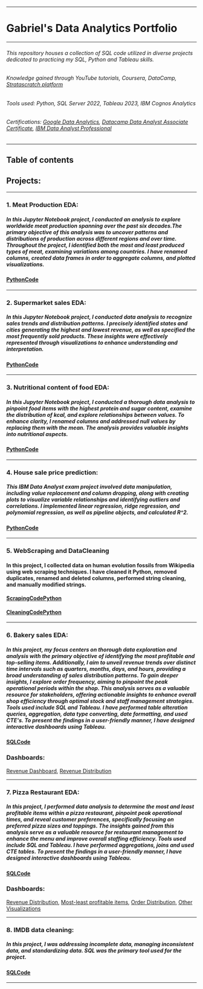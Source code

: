 -------------------------------------------------------------------------------------------------------------------------------------------------------------------------------------------------------
# Gabriel's Data Analytics Portfolio
-------------------------------------------------------------------------------------------------------------------------------------------------------------------------------------------------------
###### This repository houses a collection of SQL code utilized in diverse projects dedicated to practicing my SQL, Python and Tableau skills.
###### Knowledge gained through YouTube tutorials, Coursera, DataCamp, [Stratascratch platform](https://www.stratascratch.com/)
###### Tools used: Python, SQL Server 2022, Tableau 2023, IBM Cognos Analytics
###### Certifications: [Google Data Analytics](https://www.coursera.org/account/accomplishments/professional-cert/K4RQQ5KG7VZR),   [Datacamp Data Analyst Associate Certificate](https://www.datacamp.com/certificate/DAA0012636534715),   [IBM Data Analyst Professional](https://coursera.org/share/73f13bb3ea5f7b40e9921d7845eacdf3)
-------------------------------------------------------------------------------------------------------------------------------------------------------------------------------------------------------

## Table of contents
## Projects:

--------------------------------------------------------------------------------------------------------------------------------------------------------------------------------------------------------------------

### 1. Meat Production EDA:
##### In this Jupyter Notebook project, I conducted an analysis to explore worldwide meat production spanning over the past six decades.The primary objective of this analysis was to uncover  patterns and distributions of production across different regions and over time. Throughout the project, I identified both the most and least produced types of meat, examining variations among countries.  I have renamed columns, created data frames in order to aggregate columns, and plotted visualizations.
#### [PythonCode](https://github.com/Gaboner/sqlr/blob/main/food.ipynb)

------------------------------------------------------------------------------------------------------------------------------------------------------------------------------------------------------------------

### 2. Supermarket sales EDA:
##### In this Jupyter Notebook project, I  conducted  data analysis to recognize sales trends and distribution patterns. I precisely identified states and cities generating the highest and lowest revenue, as well as specified the most frequently sold products. These insights were effectively represented through visualizations to enhance understanding and interpretation.
#### [PythonCode](https://github.com/Gaboner/sqlr/blob/main/supermarket%20EDA.ipynb)

------------------------------------------------------------------------------------------------------------------------------------------------------------------------------------------------------------------

### 3. Nutritional content of food EDA:
##### In this Jupyter Notebook project, I conducted a thorough data analysis to pinpoint food items with the highest protein and sugar content, examine the distribution of kcal, and explore relationships between values. To enhance clarity, I renamed columns and addressed null values by replacing them with the mean. The analysis provides valuable insights into nutritional aspects.
#### [PythonCode](https://github.com/Gaboner/sqlr/blob/main/Nutritional%20food%20content%20.ipynb)


------------------------------------------------------------------------------------------------------------------------------------------------------------------------------------------------------------------

### 4. House sale price prediction:
##### This IBM Data Analyst exam project involved data manipulation, including value replacement and column dropping, along with creating plots to visualize variable relationships and identifying outliers and correlations. I implemented linear regression, ridge regression, and polynomial regression, as well as pipeline objects, and calculated R^2.
#### [PythonCode](https://github.com/Gaboner/sqlr/blob/main/house%20sales%20prediction%20coursera%20exam.ipynb)

-------------------------------------------------------------------------------------------------------------------------------------------------------------------------------------------------------

### 5. WebScraping and DataCleaning 
#### In this project, I collected data on human evolution fossils from Wikipedia using web scraping techniques. I have cleaned it  Python, removed duplicates, renamed and deleted columns, performed string cleaning, and manually modified strings.
#### [ScrapingCodePython](https://github.com/Gaboner/sqlr/blob/main/scrape.ipynb)
#### [CleaningCodePython](https://github.com/Gaboner/sqlr/blob/main/Human%20evo%20new.ipynb)

-------------------------------------------------------------------------------------------------------------------------------------------------------------------------------------------------------

### 6. Bakery sales EDA:
##### In this project, my focus centers on thorough data exploration and analysis with the primary objective of identifying the most profitable and top-selling items. Additionally, I aim to unveil revenue trends over distinct time intervals such as quarters, months, days, and hours, providing a broad understanding of sales distribution patterns. To gain deeper insights, I explore order frequency, aiming to pinpoint the peak operational periods within the shop. This analysis serves as a valuable resource for stakeholders, offering actionable insights to enhance overall shop efficiency through optimal stock and staff management strategies. Tools used include SQL and Tableau. I have performed table alteration queries, aggregation, data type converting, date formatting, and used CTE's. To present the findings in a user-friendly manner, I have designed interactive dashboards using Tableau.
#### [SQLCode](https://github.com/Gaboner/sqlr/blob/main/Bakery%20sales%20EDA/bakery.sql)
### Dashboards:
[Revenue Dashboard](https://public.tableau.com/app/profile/gabriel.burlacu/viz/Bakerysalesdistributionnew/Dashboard4),
[Revenue Distribution](https://public.tableau.com/app/profile/gabriel.burlacu/viz/Revenuedistributionofproducts/Sheet3)

-------------------------------------------------------------------------------------------------------------------------------------------------------------------------------------------------------

### 7. Pizza Restaurant EDA: 
##### In this project, I performed data analysis to determine the most and least profitable items within a pizza restaurant, pinpoint peak operational times, and reveal customer preferences, specifically focusing on preferred pizza sizes and toppings. The insights gained from this analysis serve as a valuable resource for restaurant management to enhance the menu and improve overall staffing efficiency. Tools used include SQL and Tableau. I have performed aggregations, joins and used CTE tables. To present the findings in a user-friendly manner, I have designed interactive dashboards using Tableau.
#### [SQLCode](https://github.com/Gaboner/sqlr/blob/main/pizza%20restaurant%20EDA/pizza2.sql) 
### Dashboards:
[Revenue Distribution](https://public.tableau.com/app/profile/gabriel.burlacu/viz/Revenue-orderdistribution/Dashboard1), [Most-least profitable items](https://public.tableau.com/app/profile/gabriel.burlacu/viz/Highest-lowestgeneratedrevenue/Dashboard1), [Order Distribution](https://public.tableau.com/app/profile/gabriel.burlacu/viz/MostSold_17053316562350/Dashboard1), [Other Visualizations](https://github.com/Gaboner/sqlr/tree/main/Pizza%20Restaurant%20Visualizations)

-------------------------------------------------------------------------------------------------------------------------------------------------------------------------------------------------------

### 8. IMDB data cleaning:
##### In this project, I was addressing incomplete data, managing inconsistent data, and standardizing data. SQL was the primary tool used for the project.
#### [SQLCode](https://github.com/Gaboner/sqlr/blob/main/IMDB%20data%20cleaning%20code/imdbclean.sql)

-------------------------------------------------------------------------------------------------------------------------------------------------------------------------------------------------------



